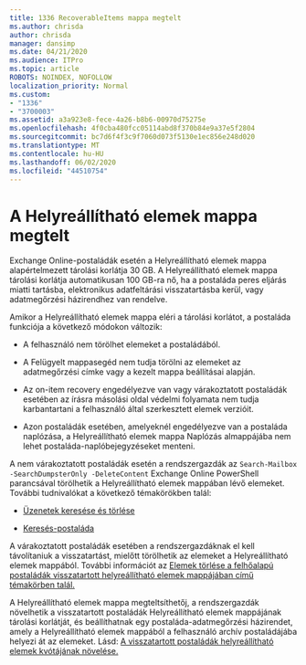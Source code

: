 ```yaml
---
title: 1336 RecoverableItems mappa megtelt
ms.author: chrisda
author: chrisda
manager: dansimp
ms.date: 04/21/2020
ms.audience: ITPro
ms.topic: article
ROBOTS: NOINDEX, NOFOLLOW
localization_priority: Normal
ms.custom:
- "1336"
- "3700003"
ms.assetid: a3a923e8-fece-4a26-b8b6-00970d75275e
ms.openlocfilehash: 4f0cba480fcc05114abd8f370b84e9a37e5f2804
ms.sourcegitcommit: bc7d6f4f3c9f7060d073f5130e1ec856e248d020
ms.translationtype: MT
ms.contentlocale: hu-HU
ms.lasthandoff: 06/02/2020
ms.locfileid: "44510754"
---
```

# <a name="the-recoverable-items-folder-is-full"></a>A Helyreállítható elemek mappa megtelt

Exchange Online-postaládák esetén a Helyreállítható elemek mappa alapértelmezett tárolási korlátja 30 GB. A Helyreállítható elemek mappa tárolási korlátja automatikusan 100 GB-ra nő, ha a postaláda peres eljárás miatti tartásba, elektronikus adatfeltárási visszatartásba kerül, vagy adatmegőrzési házirendhez van rendelve.

Amikor a Helyreállítható elemek mappa eléri a tárolási korlátot, a postaláda funkciója a következő módokon változik:

- A felhasználó nem törölhet elemeket a postaládából.

- A Felügyelt mappasegéd nem tudja törölni az elemeket az adatmegőrzési címke vagy a kezelt mappa beállításai alapján.

- Az on-item recovery engedélyezve van vagy várakoztatott postaládák esetében az írásra másolási oldal védelmi folyamata nem tudja karbantartani a felhasználó által szerkesztett elemek verzióit.

- Azon postaládák esetében, amelyeknél engedélyezve van a postaláda naplózása, a Helyreállítható elemek mappa Naplózás almappájába nem lehet postaláda-naplóbejegyzéseket menteni.

A nem várakoztatott postaládák esetén a rendszergazdák az `Search-Mailbox -SearchDumpsterOnly -DeleteContent` Exchange Online PowerShell parancsával törölhetik a Helyreállítható elemek mappában lévő elemeket. További tudnivalókat a következő témakörökben talál:

- [Üzenetek keresése és törlése](https://docs.microsoft.com/microsoft-365/compliance/search-for-and-delete-messagesadmin-help)

- [Keresés-postaláda](https://docs.microsoft.com/powershell/module/exchange/mailboxes/Search-Mailbox)

A várakoztatott postaládák esetében a rendszergazdáknak el kell távolítaniuk a visszatartást, mielőtt törölhetik az elemeket a Helyreállítható elemek mappából. További információt az [Elemek törlése a felhőalapú postaládák visszatartott helyreállítható elemek mappájában című témakörben talál.](https://docs.microsoft.com/microsoft-365/compliance/delete-items-in-the-recoverable-items-folder-of-mailboxes-on-hold)

A Helyreállítható elemek mappa megteltsíthetőj, a rendszergazdák növelhetik a visszatartott postaládák Helyreállítható elemek mappájának tárolási korlátját, és beállíthatnak egy postaláda-adatmegőrzési házirendet, amely a Helyreállítható elemek mappából a felhasználó archív postaládájába helyezi át az elemeket. Lásd: [A visszatartott postaládák helyreállítható elemek kvótájának növelése.](https://docs.microsoft.com/microsoft-365/compliance/increase-the-recoverable-quota-for-mailboxes-on-hold)
